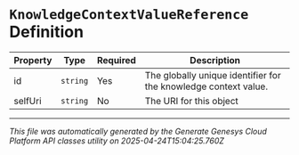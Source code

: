 # `KnowledgeContextValueReference` Definition

| Property | Type | Required | Description |
|----------|------|----------|-------------|
| id | `string` | Yes | The globally unique identifier for the knowledge context value. |
| selfUri | `string` | No | The URI for this object |

---

*This file was automatically generated by the Generate Genesys Cloud Platform API classes utility on 2025-04-24T15:04:25.760Z*